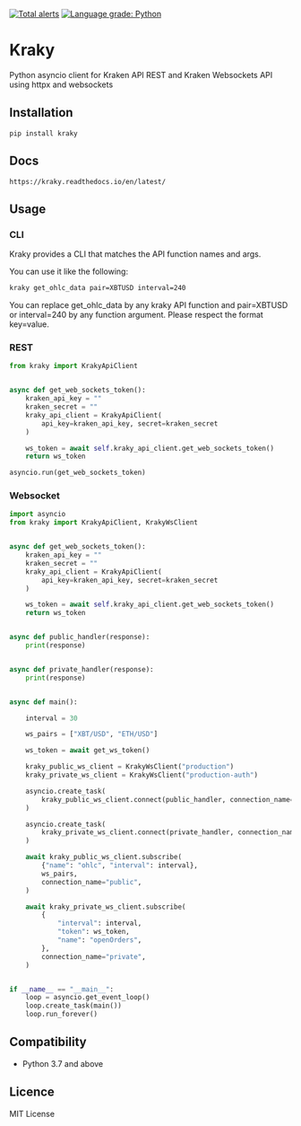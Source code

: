 [![Total alerts](https://img.shields.io/lgtm/alerts/g/Atem18/kraky.svg?logo=lgtm&logoWidth=18)](https://lgtm.com/projects/g/Atem18/kraky/alerts/)
[![Language grade: Python](https://img.shields.io/lgtm/grade/python/g/Atem18/kraky.svg?logo=lgtm&logoWidth=18)](https://lgtm.com/projects/g/Atem18/kraky/context:python)

# Kraky
Python asyncio client for Kraken API REST and Kraken Websockets API using httpx and websockets

## Installation 
    pip install kraky

## Docs

    https://kraky.readthedocs.io/en/latest/

## Usage

### CLI

Kraky provides a CLI that matches the API function names and args.

You can use it like the following:

```bash
kraky get_ohlc_data pair=XBTUSD interval=240
```

You can replace get_ohlc_data by any kraky API function and pair=XBTUSD or interval=240 by any function argument.
Please respect the format key=value.

### REST
```python
from kraky import KrakyApiClient


async def get_web_sockets_token():
    kraken_api_key = ""
    kraken_secret = ""
    kraky_api_client = KrakyApiClient(
        api_key=kraken_api_key, secret=kraken_secret
    )

    ws_token = await self.kraky_api_client.get_web_sockets_token()
    return ws_token

asyncio.run(get_web_sockets_token)
```

### Websocket

```python
import asyncio
from kraky import KrakyApiClient, KrakyWsClient


async def get_web_sockets_token():
    kraken_api_key = ""
    kraken_secret = ""
    kraky_api_client = KrakyApiClient(
        api_key=kraken_api_key, secret=kraken_secret
    )

    ws_token = await self.kraky_api_client.get_web_sockets_token()
    return ws_token


async def public_handler(response):
    print(response)


async def private_handler(response):
    print(response)


async def main():

    interval = 30

    ws_pairs = ["XBT/USD", "ETH/USD"]

    ws_token = await get_ws_token()

    kraky_public_ws_client = KrakyWsClient("production")
    kraky_private_ws_client = KrakyWsClient("production-auth")

    asyncio.create_task(
        kraky_public_ws_client.connect(public_handler, connection_name="public")
    )

    asyncio.create_task(
        kraky_private_ws_client.connect(private_handler, connection_name="private")
    )

    await kraky_public_ws_client.subscribe(
        {"name": "ohlc", "interval": interval},
        ws_pairs,
        connection_name="public",
    )

    await kraky_private_ws_client.subscribe(
        {
            "interval": interval,
            "token": ws_token,
            "name": "openOrders",
        },
        connection_name="private",
    )


if __name__ == "__main__":
    loop = asyncio.get_event_loop()
    loop.create_task(main())
    loop.run_forever()

```

## Compatibility

- Python 3.7 and above

## Licence

MIT License
